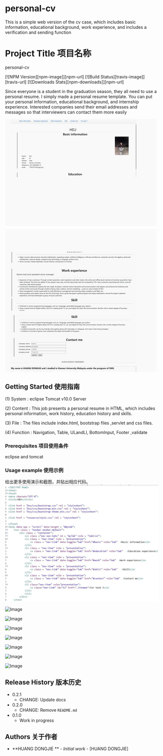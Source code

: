 # personal-cv
This is a simple web version of the cv case, which includes basic information, educational background, work experience, and includes a verification and sending function

# Project Title 项目名称

personal-cv

[![NPM Version][npm-image]][npm-url]
[![Build Status][travis-image]][travis-url]
[![Downloads Stats][npm-downloads]][npm-url]

Since everyone is a student in the graduation season, they all need to use a personal resume. I simply made a personal resume template. You can put your personal information, educational background, and internship experience. Interested companies send their email addresses and messages so that interviewers can contact them more easily

![Image](https://github.com/Geminiiiiii/personal-cv/raw/main/cv.jpg)

## Getting Started 使用指南

(1) System : eclipse Tomcat v10.0 Server

(2) Content : This job presents a personal resume in HTML, which includes
personal information, work history, education history and skills.

(3) File : The files include index.html, bootstrap files ,servlet and css files. 

(4) Function : Navigation, Table, ULandLI, BottomInput, Footer ,validate

### Prerequisites 项目使用条件

eclipse  and tomcat



### Usage example 使用示例

给出更多使用演示和截图，并贴出相应代码。
![Image](https://github.com/Geminiiiiii/personal-cv/raw/main/cv1(1).jpg)

![Image](https://github.com/Geminiiiiii/personal-cv/raw/main/cv2(2).jpg)

![Image](https://github.com/Geminiiiiii/personal-cv/raw/main/cv3(3).jpg)

![Image](https://github.com/Geminiiiiii/personal-cv/raw/main/cv4(4).jpg)

![Image](https://github.com/Geminiiiiii/personal-cv/raw/main/cv5(5).jpg)

![Image](https://github.com/Geminiiiiii/personal-cv/raw/main/cv6(6).jpg)

![Image](https://github.com/Geminiiiiii/personal-cv/raw/main/cv7(7).jpg)

![Image](https://github.com/Geminiiiiii/personal-cv/raw/main/cv8(8).jpg)





## Release History 版本历史

* 0.2.1
    * CHANGE: Update docs
* 0.2.0
    * CHANGE: Remove `README.md`
* 0.1.0
    * Work in progress

## Authors 关于作者

* **HUANG DONGJIE ** - *Initial work* - [HUANG DONGJIE]




